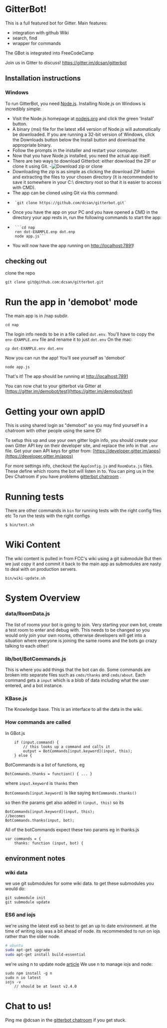 # GitterBot!

This is a full featured bot for Gitter.
Main features:
- integration with github Wiki
- search, find
- wrapper for commands

The GBot is integrated into FreeCodeCamp

Join us in Gitter to discuss!
https://gitter.im/dcsan/gitterbot

## Installation instructions

### Windows

To run GitterBot, you need [Node.js](https://nodejs.org/). Installing Node.js on Windows is incredibly simple:

 - Visit the Node.js homepage at [nodejs.org](https://nodejs.org/) and click the green 'Install' button.
 - A binary (msi) file for the latest x64 version of Node.js will automatically be downloaded. If you are running a 32-bit version of Windows, click the Downloads button below the Install button and download the appropriate binary.
 - Follow the prompts in the installer and restart your computer.
 - Now that you have Node.js installed, you need the actual app itself.
 - There are two ways to download Gitterbot: either download the ZIP or clone it using Git.
 -![Download zip or clone](https://i.imgur.com/ZpiaTa4.png?1 "")
 - Downloading the zip is as simple as clicking the download ZIP button and extracting the files to your chosen directory (it is recommended to save it somewhere in your C:\ directory root so that it is easier to access with CMD).
 - The app can be cloned using Git via this command:
 -      `git clone https://github.com/dcsan/gitterbot.git`
 -  Once you have the app on your PC and you have opened a CMD in the directory your app rests in, run the following commands to start the app:
 -      ```cd nap
        ren dot-EXAMPLE.enp dot.enp
        node app.js```
 - You will now have the app running on [http://localhost:7891](http://localhost:7891)!


## checking out
clone the repo

    git clone git@github.com:dcsan/gitterbot.git


# Run the app in 'demobot' mode
The main app is in /nap subdir.

    cd nap

The login info needs to be in a file called `dot.env`.
You'll have to copy the `env-EXAMPLE.env` file and rename it to just `dot.env`
On the mac:

    cp dot-EXAMPLE.env dot.env

Now you can run the app! You'll see yourself as 'demobot'

    node app.js

That's it! The app should be running at [http://localhost:7891](http://localhost:7891)

You can now chat to your gitterbot via Gitter at
[https://gitter.im/demobot/test](https://gitter.im/demobot/test)


# Getting your own appID
This is using shared login as "demobot" so you may find yourself in a chatroom with other people using the same ID!

To setup this up and use your own gitter login info, you should create your own Gitter API key on their developer site, and replace the info in that `.env` file. Get your own API keys for gitter from: [https://developer.gitter.im/apps](https://developer.gitter.im/apps)

For more settings info, checkout the `AppConfig.js` and `RoomData.js` files. These define which rooms the bot will listen in to.
You can ping us in the Dev Chatroom if you have problems [gitterbot chatroom](https://gitter.im/dcsan/gitterbot) .


# Running tests

There are other commands in `bin` for running tests with the right config files etc
To run the tests with the right configs

    $ bin/test.sh


# Wiki Content
The wiki content is pulled in from FCC's wiki using a git submodule
But then we just copy it and commit it back to the main app as submodules are nasty to deal with on production servers.

    bin/wiki-update.sh



# System Overview

### data/RoomData.js
The list of rooms your bot is going to join.
Very starting your own bot, create a test room to enter and debug with.
This needs to be changed so you would only join your own rooms, otherwise developers will get into a situation where everyone is joining the same rooms and the bots go crazy talking to each other!

### lib/bot/BotCommands.js
This is where you add things that the bot can do. Some commands are broken into separate files such as `cmds/thanks` and `cmds/about`.
Each command gets a `input` which is a blob of data including what the user entered, and a bot instance.

### KBase.js
The Knowledge base. This is an interface to all the data in the wiki.

### How commands are called

In GBot.js

        if (input.command) {
            // this looks up a command and calls it
            output = BotCommands[input.keyword](input, this);
        } else {

BotCommands is a list of functions, eg

    BotCommands.thanks = function() { ... }

where `input.keyword` is `thanks` then

`BotCommands[input.keyword]` is like saying `BotCommands.thanks()`

so then the params get also added in `(input, this)` so its


    BotCommands[input.keyword](input, this);
    //becomes
    BotCommands.thanks(input, bot);

All of the botCommands expect these two params eg in thanks.js

    var commands = {
        thanks: function (input, bot) {



## environment notes

### wiki data
we use git submodules for some wiki data. to get these submodules you would do:

    git submodule init
    git submodule update


### ES6 and iojs

we're using the latest es6 so best to get an up to date environment.
at the time of writing iojs was a bit ahead of node.
its recommended to run on iojs rather than the older node.


```bash
# ubuntu
sudo apt-get upgrade
sudo apt-get install build-essential
```

we're using n to update node [article](http://davidwalsh.name/upgrade-nodejs)
We use n to manage iojs and node:
```
sudo npm install -g n
sudo n io latest
iojs -v
    // should be at least v2.4.0
```



# Chat to us!

Ping me @dcsan in the [gitterbot chatroom](https://gitter.im/dcsan/gitterbot) if you get stuck.
